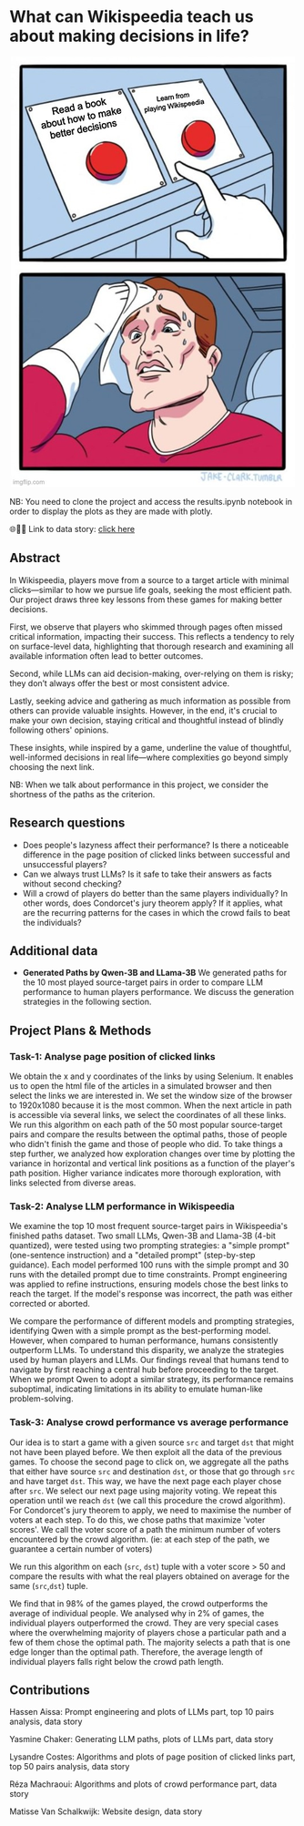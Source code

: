 # What can Wikispeedia teach us about making decisions in life?
<div align="center">
  <img src="data/tadaa_meme.jpg">
</div>

NB: You need to clone the project and access the results.ipynb notebook in order to display the plots as they are made with plotly.

🌐🧞‍♂️ Link to data story: [click here](https://how-to-make-decisions-according-to-wikispeedia.b12sites.com/index)

## Abstract

<!-- 164 words -->

In Wikispeedia, players move from a source to a target article with minimal clicks—similar to how we pursue life goals, seeking the most efficient path. Our project draws three key lessons from these games for making better decisions.

First, we observe that players who skimmed through pages often missed critical information, impacting their success. This reflects a tendency to rely on surface-level data, highlighting that thorough research and examining all available information often lead to better outcomes.

Second, while LLMs can aid decision-making, over-relying on them is risky; they don’t always offer the best or most consistent advice.

Lastly, seeking advice and gathering as much information as possible from others can provide valuable insights. However, in the end, it's crucial to make your own decision, staying critical and thoughtful instead of blindly following others' opinions.

These insights, while inspired by a game, underline the value of thoughtful, well-informed decisions in real life—where complexities go beyond simply choosing the next link.

NB: When we talk about performance in this project, we consider the shortness of the paths as the criterion.


## Research questions

- Does people's lazyness affect their performance? Is there a noticeable difference in the page position of clicked links between successful and unsuccessful players?
- Can we always trust LLMs? Is it safe to take their answers as facts without second checking?
- Will a crowd of players do better than the same players individually? In other words, does Condorcet's jury theorem apply? If it applies, what are the recurring patterns for the cases in which the crowd fails to beat the individuals?

## Additional data

- **Generated Paths by Qwen-3B and LLama-3B**
  We generated paths for the 10 most played source-target pairs in order to compare LLM performance to human players performance. We discuss the generation strategies in the following section.


## Project Plans & Methods

### Task-1: Analyse page position of clicked links

We obtain the x and y coordinates of the links by using Selenium. It enables us to open the html file of the articles in a simulated browser and then select the links we are interested in. We set the window size of the browser to 1920x1080 because it is the most common. When the next article in path is accessible via several links, we select the coordinates of all these links.
We run this algorithm on each path of the 50 most popular source-target pairs and compare the results between the optimal paths, those of people who didn't finish the game and those of people who did. To take things a step further, we analyzed how exploration changes over time by plotting the variance in horizontal and vertical link positions as a function of the player's path position. Higher variance indicates more thorough exploration, with links selected from diverse areas.

### Task-2: Analyse LLM performance in Wikispeedia

We examine the top 10 most frequent source-target pairs in Wikispeedia's finished paths dataset. Two small LLMs, Qwen-3B and Llama-3B (4-bit quantized), were tested using two prompting strategies: a "simple prompt" (one-sentence instruction) and a "detailed prompt" (step-by-step guidance). Each model performed 100 runs with the simple prompt and 30 runs with the detailed prompt due to time constraints. Prompt engineering was applied to refine instructions, ensuring models chose the best links to reach the target. If the model's response was incorrect, the path was either corrected or aborted.

We compare the performance of different models and prompting strategies, identifying Qwen with a simple prompt as the best-performing model. However, when compared to human performance, humans consistently outperform LLMs. To understand this disparity, we analyze the strategies used by human players and LLMs. Our findings reveal that humans tend to navigate by first reaching a central hub before proceeding to the target. When we prompt Qwen to adopt a similar strategy, its performance remains suboptimal, indicating limitations in its ability to emulate human-like problem-solving.

### Task-3: Analyse crowd performance vs average performance

Our idea is to start a game with a given source `src` and target `dst` that might not have been played before. We then exploit all the data of the previous games. To choose the second page to click on, we aggregate all the paths that either have source `src` and destination `dst`, or those that go through `src` and have target `dst`. This way, we have the next page each player chose after `src`. We select our next page using majority voting. We repeat this operation until we reach `dst` (we call this procedure the crowd algorithm). For Condorcet's jury theorem to apply, we need to maximise the number of voters at each step. To do this, we chose paths that maximize 'voter scores'. We call the voter score of a path the minimum number of voters encountered by the crowd algorithm. (ie: at each step of the path, we guarantee a certain number of voters)

We run this algorithm on each (`src`, `dst`) tuple with a voter score > 50 and compare the results with what the real players obtained on average for the same (`src`,`dst`) tuple.

We find that in 98% of the games played, the crowd outperforms the average of individual people. We analysed why in 2% of games, the individual players outperformed the crowd. They are very special cases where the overwhelming majority of players chose a particular path and a few of them chose the optimal path. The majority selects a path that is one edge longer than the optimal path. Therefore, the average length of individual players falls right below the crowd path length.


## Contributions 

Hassen Aissa: Prompt engineering and plots of LLMs part, top 10 pairs analysis, data story

Yasmine Chaker: Generating LLM paths, plots of LLMs part, data story

Lysandre Costes: Algorithms and plots of page position of clicked links part, top 50 pairs analysis, data story

Réza Machraoui: Algorithms and plots of crowd performance part, data story

Matisse Van Schalkwijk: Website design, data story


